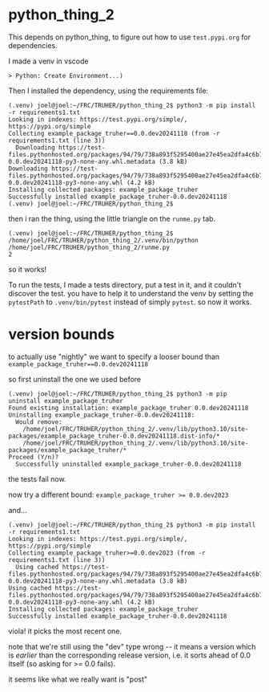 # python_thing_2

This depends on python_thing, to figure out how to use `test.pypi.org`
for dependencies.

I made a venv in vscode

```
> Python: Create Environment...)
```

Then I installed the dependency, using the requirements file:

```
(.venv) joel@joel:~/FRC/TRUHER/python_thing_2$ python3 -m pip install -r requirements1.txt 
Looking in indexes: https://test.pypi.org/simple/, https://pypi.org/simple
Collecting example_package_truher==0.0.dev20241118 (from -r requirements1.txt (line 3))
  Downloading https://test-files.pythonhosted.org/packages/94/79/738a893f5295400ae27e45ea2dfa4c6b79dcd5b7a764c454f7db9a985ebd/example_package_truher-0.0.dev20241118-py3-none-any.whl.metadata (3.8 kB)
Downloading https://test-files.pythonhosted.org/packages/94/79/738a893f5295400ae27e45ea2dfa4c6b79dcd5b7a764c454f7db9a985ebd/example_package_truher-0.0.dev20241118-py3-none-any.whl (4.2 kB)
Installing collected packages: example_package_truher
Successfully installed example_package_truher-0.0.dev20241118
(.venv) joel@joel:~/FRC/TRUHER/python_thing_2$ 
```

then i ran the thing, using the little triangle on the `runme.py` tab.

```
(.venv) joel@joel:~/FRC/TRUHER/python_thing_2$ /home/joel/FRC/TRUHER/python_thing_2/.venv/bin/python /home/joel/FRC/TRUHER/python_thing_2/runme.py
2
```
so it works!

To run the tests, I made a tests directory, put a test in it, and it couldn't discover
the test.  you have to help it to understand the venv by setting the `pytestPath`
to `.venv/bin/pytest` instead of simply `pytest`.  so now it works.

# version bounds

to actually use "nightly" we want to specify a looser bound than `example_package_truher==0.0.dev20241118`

so first uninstall the one we used before

```
(.venv) joel@joel:~/FRC/TRUHER/python_thing_2$ python3 -m pip uninstall example_package_truher
Found existing installation: example_package_truher 0.0.dev20241118
Uninstalling example_package_truher-0.0.dev20241118:
  Would remove:
    /home/joel/FRC/TRUHER/python_thing_2/.venv/lib/python3.10/site-packages/example_package_truher-0.0.dev20241118.dist-info/*
    /home/joel/FRC/TRUHER/python_thing_2/.venv/lib/python3.10/site-packages/example_package_truher/*
Proceed (Y/n)? 
  Successfully uninstalled example_package_truher-0.0.dev20241118
```

the tests fail now.

now try a different bound: `example_package_truher >= 0.0.dev2023`

and...

```
(.venv) joel@joel:~/FRC/TRUHER/python_thing_2$ python3 -m pip install -r requirements1.txt 
Looking in indexes: https://test.pypi.org/simple/, https://pypi.org/simple
Collecting example_package_truher>=0.0.dev2023 (from -r requirements1.txt (line 3))
  Using cached https://test-files.pythonhosted.org/packages/94/79/738a893f5295400ae27e45ea2dfa4c6b79dcd5b7a764c454f7db9a985ebd/example_package_truher-0.0.dev20241118-py3-none-any.whl.metadata (3.8 kB)
Using cached https://test-files.pythonhosted.org/packages/94/79/738a893f5295400ae27e45ea2dfa4c6b79dcd5b7a764c454f7db9a985ebd/example_package_truher-0.0.dev20241118-py3-none-any.whl (4.2 kB)
Installing collected packages: example_package_truher
Successfully installed example_package_truher-0.0.dev20241118
```

viola!  it picks the most recent one.

note that we're still using the "dev" type wrong -- it means a version which is *earlier* than the corresponding release version,
i.e. it sorts ahead of 0.0 itself (so asking for >= 0.0 fails).

it seems like what we really want is "post" 